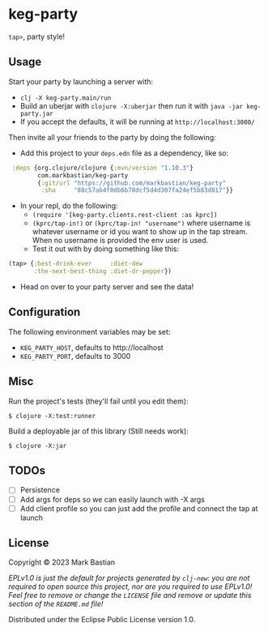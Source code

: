 # keg-party

`tap>`, party style!

## Usage

Start your party by launching a server with:

- `clj -X keg-party.main/run`
- Build an uberjar with `clojure -X:uberjar` then run it
  with `java -jar keg-party.jar`
- If you accept the defaults, it will be running at `http://localhost:3000/`

Then invite all your friends to the party by doing the following:

- Add this project to your `deps.edn` file as a dependency, like so:

```clojure
 :deps {org.clojure/clojure {:mvn/version "1.10.3"}
        com.markbastian/keg-party
        {:git/url "https://github.com/markbastian/keg-party"
         :sha     "88c57ab4f0db6b78dcf5d4d307fa24ef5b83d817"}}
```

- In your repl, do the following:
    - `(require '[keg-party.clients.rest-client :as kprc])`
    - `(kprc/tap-in!)` or `(kprc/tap-in! "username")` where username is whatever
      username or id you want to show up in the tap stream. When no username is
      provided the env user is used.
    - Test it out with by doing something like this:

```clojure
(tap> {:best-drink-ever     :diet-dew
       :the-next-best-thing :diet-dr-pepper})
```

- Head on over to your party server and see the data!

## Configuration

The following environment variables may be set:

- `KEG_PARTY_HOST`, defaults to http://localhost
- `KEG_PARTY_PORT`, defaults to 3000

## Misc

Run the project's tests (they'll fail until you edit them):

    $ clojure -X:test:runner

Build a deployable jar of this library (Still needs work):

    $ clojure -X:jar

## TODOs
- [ ] Persistence
- [ ] Add args for deps so we can easily launch with -X args
- [ ] Add client profile so you can just add the profile and connect the tap at launch

## License

Copyright © 2023 Mark Bastian

_EPLv1.0 is just the default for projects generated by `clj-new`: you are not_
_required to open source this project, nor are you required to use EPLv1.0!_
_Feel free to remove or change the `LICENSE` file and remove or update this_
_section of the `README.md` file!_

Distributed under the Eclipse Public License version 1.0.
